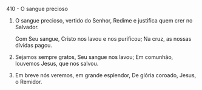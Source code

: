 410 - O sangue precioso

1. O sangue precioso, vertido do Senhor,
   Redime e justifica quem crer no Salvador.

   Com Seu sangue,
   Cristo nos lavou e nos purificou;
   Na cruz, as nossas dívidas pagou.

2. Sejamos sempre gratos, Seu sangue nos lavou;
   Em comunhão, louvemos Jesus, que nos salvou.

3. Em breve nós veremos, em grande esplendor,
   De glória coroado, Jesus, o Remidor.
